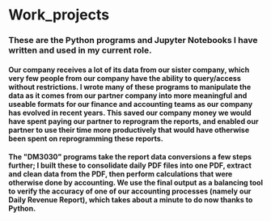 # Work_projects
### These are the Python programs and Jupyter Notebooks I have written and used in my current role.
#### Our company receives a lot of its data from our sister company, which very few people from our company have the ability to query/access without restrictions. I wrote many of these programs to manipulate the data as it comes from our partner company into more meaningful and useable formats for our finance and accounting teams as our company has evolved in recent years. This saved our company money we would have spent paying our partner to reprogram the reports, and enabled our partner to use their time more productively that would have otherwise been spent on reprogramming these reports.

#### The "DM3030" programs take the report data conversions a few steps further; I built these to consolidate daily PDF files into one PDF, extract and clean data from the PDF, then perform calculations that were otherwise done by accounting. We use the final output as a balancing tool to verify the accuracy of one of our accounting processes (namely our Daily Revenue Report), which takes about a minute to do now thanks to Python.
